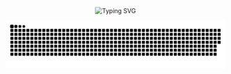 
<div align="center">
  <div>
    <img src="https://readme-typing-svg.demolab.com?font=Fira+Code&weight=600&size=28&duration=4000&pause=1000&color=2F81F7&center=true&vCenter=true&random=false&width=435&lines=Hi+%F0%9F%91%8B+I'm+Syed;Full+Stack+Developer;" alt="Typing SVG" />
  </div>
</div>

![snake gif](https://github.com/SyedMusadiq07/SyedMusadiq07/blob/output/github-snake-dark.svg)
